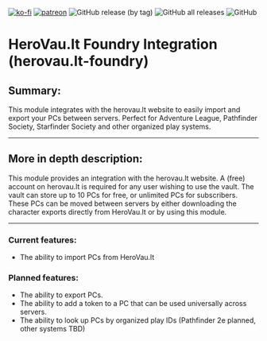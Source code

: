 [![ko-fi](https://img.shields.io/badge/-buy%20me%20a%20coffee-%23FF5E5B?style=plastic)](https://ko-fi.com/slate) [![patreon](https://img.shields.io/badge/-support%20me%20on%20patreon-%235C5C5C?style=plastic)](https://patreon.com/slatesfoundrystuff) ![GitHub release (by tag)](https://img.shields.io/github/downloads/zarmstrong/herovau.lt-foundry/herovau.lt-foundry-0.1.10/total?style=plastic) ![GitHub all releases](https://img.shields.io/github/downloads/zarmstrong/herovau.lt-foundry/total?style=plastic) ![GitHub](https://img.shields.io/github/license/zarmstrong/herovau.lt-foundry?style=plastic)

# HeroVau.lt Foundry Integration (herovau.lt-foundry)
## Summary:
This module integrates with the herovau.lt website to easily import and export your PCs between servers. Perfect for Adventure League, Pathfinder Society, Starfinder Society and other organized play systems.

---
## More in depth description:
This module provides an integration with the herovau.lt website.  A (free) account on herovau.lt is required for any user wishing to use the vault.  The vault can store up to 10 PCs for free, or unlimited PCs for subscribers. These PCs can be moved between servers by either downloading the character exports directly from HeroVau.lt or by using this module.

---
### Current features:
 - The ability to import PCs from HeroVau.lt

### Planned features:
 - The ability to export PCs.
 - The ability to add a token to a PC that can be used universally across servers.
 - The ability to look up PCs by organized play IDs (Pathfinder 2e planned, other systems TBD)
